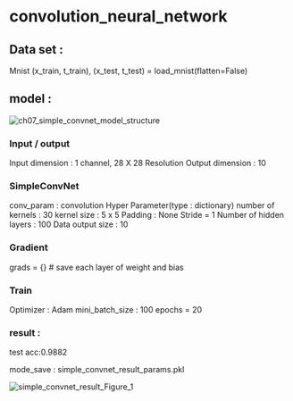 # convolution_neural_network
 
## Data set :
Mnist
(x_train, t_train), (x_test, t_test) = load_mnist(flatten=False)


## model :
![ch07_simple_convnet_model_structure](https://user-images.githubusercontent.com/5304511/133893161-03000422-f59d-4a8c-85e7-604ab7eb526d.png)

### Input / output
   Input dimension : 1 channel, 28 X 28 Resolution
   Output dimension : 10
 
### SimpleConvNet
 conv_param : convolution Hyper Parameter(type : dictionary)
 number of kernels : 30
 kernel size : 5 x 5
 Padding : None
 Stride = 1
 Number of hidden layers : 100
 Data output size : 10
 
### Gradient
 grads = {} # save each layer of weight and bias
 
### Train
 Optimizer : Adam
 mini_batch_size : 100
 epochs = 20
 
 
 ### result : 
  test acc:0.9882
  
  mode_save : simple_convnet_result_params.pkl
  
 ![simple_convnet_result_Figure_1](https://user-images.githubusercontent.com/5304511/133918216-7bb1cb01-4920-440b-9ab8-dc8d588de37b.png)
 

 
 
